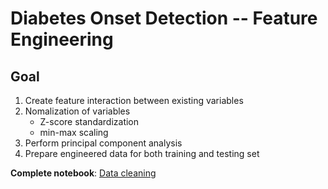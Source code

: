 # Diabetes Onset Detection -- Feature Engineering

## Goal
1. Create feature interaction between existing variables
2. Nomalization of variables
   * Z-score standardization
   * min-max scaling
3. Perform principal component analysis
4. Prepare engineered data for both training and testing set

**Complete notebook**: [Data cleaning](https://github.com/george1577/Thinkful_Data_Science/blob/master/Capstone%20project/Capstone%20project%201/Feature%20Engineering/Feature%20Engineering.ipynb)

